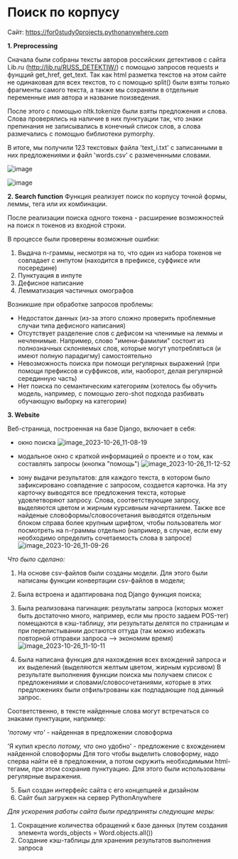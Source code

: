 # Поиск по корпусу
Сайт: https://for0study0projects.pythonanywhere.com

**1. Preprocessing**
   
   Сначала были собраны тексты авторов российских детективов с сайта Lib.ru (http://lib.ru/RUSS_DETEKTIW/) с помощью запросов requests и фунцций get_href, get_text. Так как html разметка текстов на этом сайте не одинаковая для всех текстов, то с помощью split() были взяты только фрагменты самого текста, а также мы сохраняли в отдельные переменные имя автора и название поизведения.
   
   После этого с помощью nltk.tokenize были взяты предложения и слова. Слова проверялись на наличие в них пунктуации так, что знаки препинания не записывались в конечный список слов, а слова размечались с помощью библиотеки pymorphy.

   В итоге, мы получили 123 текстовых файла 'text_i.txt' с записанными в них предложениями и файл 'words.csv' с размеченными словами.

   ![image](https://github.com/s-alyona-a/NLP_3d_course_project/assets/90251910/1bcd36f3-d737-4a22-850b-c3441a2e33c0)
   
   ![image](https://github.com/s-alyona-a/NLP_3d_course_project/assets/90251910/fc15849e-623e-43f6-a792-f7dc90d9fe9b)

**2. Search function**
Функция реализует поиск по корпусу точной формы, леммы, тега или их комбинации. 

После реализации поиска одного токена - расширение возможностей на поиск n токенов из входной строки.

В процессе были проверены возможные ошибки: 
1. Выдача n-граммы, несмотря на то, что один из набора токенов не совпадает с инпутом (находится в префиксе, суффиксе или посередине)
2. Пунктуация в инпуте
3. Дефисное написание
4. Лемматизация частичных омографов

Возникшие при обработке запросов проблемы:
- Недостаток данных (из-за этого сложно проверить проблемные случаи типа дефисного написания)
- Отсутствует разделение слов с дефисом на членимые на леммы и нечленимые. Например, слово "имени-фамилии" состоит из полнозначных склоняемых слов, которые могут употребляться (и имеют полную парадигму) самостоятельно
- Невозможность поиска при помощи регулярных выражений (при помощи префиксов и суффиксов, или, наоборот, делая регулярной серединную часть)
- Нет поиска по семантическим категориям (хотелось бы обучить модель, например, с помощью zero-shot подхода разбивать обучающую выборку на категории)

**3. Website**

Веб-страница, построенная на базе Django, включает в себя:
- окно поиска
![image_2023-10-26_11-08-19](https://github.com/s-alyona-a/NLP_3d_course_project/assets/90269742/d22ac091-4054-4743-8cd5-21a5252dab73)

- модальное окно с краткой информацией о проекте и о том, как составлять запросы (кнопка "помощь")
![image_2023-10-26_11-12-52](https://github.com/s-alyona-a/NLP_3d_course_project/assets/90269742/ea88fcea-b1fe-49ec-8c91-a4dfae295a30)

- зону выдачи результатов: для каждого текста, в котором было зафиксировано совпадение с запросом, создается карточка. На эту карточку выводятся все предложения текста, которые удовлетворяют запросу. Слова, соответствующие запросу, выделяются цветом и жирным курсивным начертанием. Также все найденые словоформы/словосочетания выводятся отдельным блоком справа более крупным шрифтом, чтобы пользователь мог посмотреть на n-граммы отдельно (например, в случае, если ему необходимо определить сочетаемость слова в запросе)
![image_2023-10-26_11-09-26](https://github.com/s-alyona-a/NLP_3d_course_project/assets/90269742/be198525-adf2-40c1-9ad2-8c8b6d6f5a5c)

*Что было сделано:*
1) На основе csv-файлов были созданы модели. Для этого были написаны функции конвертации csv-файлов в модели;
2) Была встроена и адаптирована под Django функция поиска;
3) Была реализована пагинация: результаты запроса (которых может быть достаточно много, например, если мы просто задаем POS-тег) помещаются в кэш-таблицу, эти результаты делятся по страницам и при перелистывании достаются оттуда (так можно избежать повторной отправки запроса —> экономим время) ![image_2023-10-26_11-10-11](https://github.com/s-alyona-a/NLP_3d_course_project/assets/90269742/543da80c-69f8-4718-94fa-11d954e9fe11)

4) Была написана функция для нахождения всех вхождений запроса и их выделений (выделяются желтым цветом, жирным курсивом)
В результате выполнения функции поиска мы получаем список с предложениями и словами/словосочетаниями, которые в этих предложениях были отфильтрованы как подпадающие под данный запрос.

Соответственно, в тексте найденные слова могут встречаться со знаками пунктуации, например:

*'потому что'* - найденная в предложении словоформа

'Я купил кресло *потому, что* оно удобно'  - предложение с вхождением найденной словоформы
Для того чтобы выделить словоформу, надо сперва найти её в предложении, а потом окружить необходимыми html-тегами, при этом сохранив пунктуацию. Для этого были использованы регулярные выражения.

5) Был создан интерфейс сайта с его концепцией и дизайном
6) Сайт был загружен на сервер PythonAnywhere

*Для ускорения работы сайта были предприняты следующие меры:*
1) Сокращение количества обращений к базе данных (путем создания элемента words_objects = Word.objects.all())
2) Создание кэш-таблицы для хранения результатов выполнения запроса
